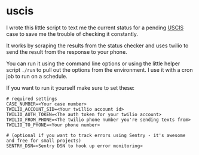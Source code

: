 # uscis

I wrote this little script to text me the current status for a pending
[USCIS](https://www.uscis.gov/) case to save me the trouble of checking it
constantly.

It works by scraping the results from the status checker and uses twilio
to send the result from the response to your phone.

You can run it using the command line options or using the little helper script
`./run` to pull out the options from the environment. I use it with a cron job
to run on a schedule.

If you want to run it yourself make sure to set these:

```
# required settings
CASE_NUMBER=<Your case number>
TWILIO_ACCOUNT_SID=<Your twillio account id>
TWILIO_AUTH_TOKEN=<The auth token for your twilio account>
TWILIO_FROM_PHONE=<The twilio phone number you're sending texts from>
TWILIO_TO_PHONE=<Your phone number>

# (optional if you want to track errors using Sentry - it's awesome and free for small projects)
SENTRY_DSN=<Sentry DSN to hook up error monitoring>
```
